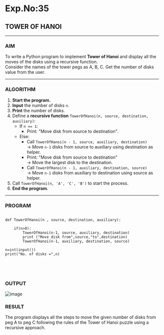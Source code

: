 # Exp.No:35  
## TOWER OF HANOI

---

### AIM  
To write a Python program to implement **Tower of Hanoi** and display all the moves of the disks using a recursive function.  
Consider the names of the tower pegs as A, B, C. Get the number of disks value from the user.

---

### ALGORITHM  

1. **Start the program.**
2. **Input** the number of disks `n`.
3. **Print** the number of disks.
4. Define a **recursive function** `TowerOfHanoi(n, source, destination, auxiliary)`:
   - If `n == 1`:
     - Print: "Move disk from source to destination".
   - Else:
     - Call `TowerOfHanoi(n - 1, source, auxiliary, destination)`  
       → Move `n-1` disks from source to auxiliary using destination as helper.
     - Print: "Move disk from source to destination"  
       → Move the largest disk to the destination.
     - Call `TowerOfHanoi(n - 1, auxiliary, destination, source)`  
       → Move `n-1` disks from auxiliary to destination using source as helper.
5. Call `TowerOfHanoi(n, 'A', 'C', 'B')` to start the process.
6. **End the program.**

---

### PROGRAM  

```

def TowerOfHanoi(n , source, destination, auxiliary):
	
	if(n>0):
	    TowerOfHanoi(n-1, source, auxiliary, destination)
	    print ("Move disk from",source,"to",destination)
	    TowerOfHanoi(n-1, auxiliary, destination, source)

n=int(input())		
print("No. of disks =",n)





```

### OUTPUT
![image](https://github.com/user-attachments/assets/160115c7-088b-4095-b956-e491fc584ca2)




### RESULT
The program displays all the steps to move the given number of disks from peg A to peg C following the rules of the Tower of Hanoi puzzle using a recursive approach.

